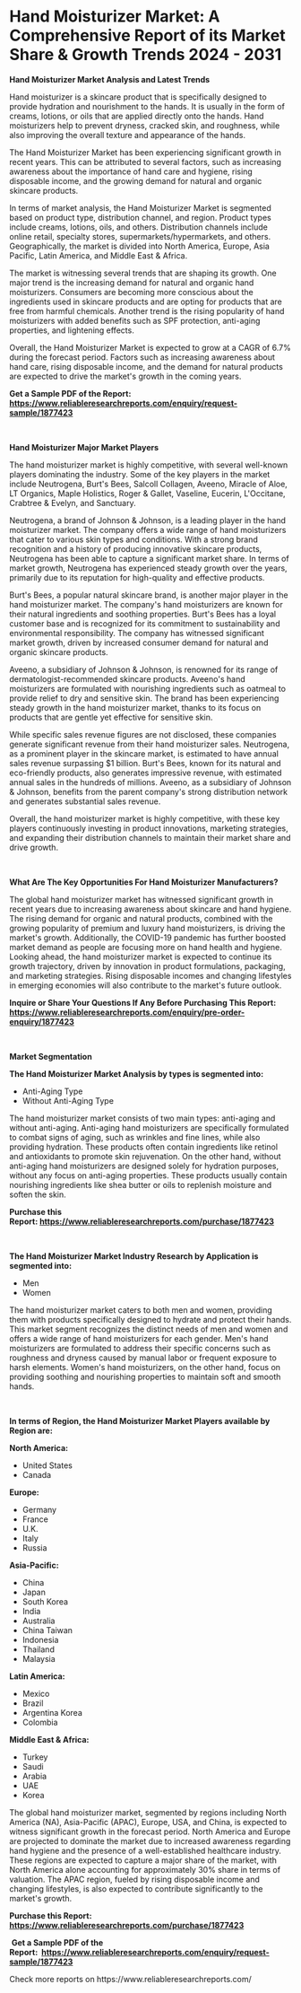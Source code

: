 <p><h1>Hand Moisturizer Market: A Comprehensive Report of its Market Share & Growth Trends 2024 - 2031</h1></p><p><strong>Hand Moisturizer Market Analysis and Latest Trends</strong></p>
<p><p>Hand moisturizer is a skincare product that is specifically designed to provide hydration and nourishment to the hands. It is usually in the form of creams, lotions, or oils that are applied directly onto the hands. Hand moisturizers help to prevent dryness, cracked skin, and roughness, while also improving the overall texture and appearance of the hands.</p><p>The Hand Moisturizer Market has been experiencing significant growth in recent years. This can be attributed to several factors, such as increasing awareness about the importance of hand care and hygiene, rising disposable income, and the growing demand for natural and organic skincare products.</p><p>In terms of market analysis, the Hand Moisturizer Market is segmented based on product type, distribution channel, and region. Product types include creams, lotions, oils, and others. Distribution channels include online retail, specialty stores, supermarkets/hypermarkets, and others. Geographically, the market is divided into North America, Europe, Asia Pacific, Latin America, and Middle East & Africa.</p><p>The market is witnessing several trends that are shaping its growth. One major trend is the increasing demand for natural and organic hand moisturizers. Consumers are becoming more conscious about the ingredients used in skincare products and are opting for products that are free from harmful chemicals. Another trend is the rising popularity of hand moisturizers with added benefits such as SPF protection, anti-aging properties, and lightening effects.</p><p>Overall, the Hand Moisturizer Market is expected to grow at a CAGR of 6.7% during the forecast period. Factors such as increasing awareness about hand care, rising disposable income, and the demand for natural products are expected to drive the market's growth in the coming years.</p></p>
<p><strong>Get a Sample PDF of the Report:&nbsp; <a href="https://www.reliableresearchreports.com/enquiry/request-sample/1877423">https://www.reliableresearchreports.com/enquiry/request-sample/1877423</a></strong></p>
<p>&nbsp;</p>
<p><strong>Hand Moisturizer Major Market Players</strong></p>
<p><p>The hand moisturizer market is highly competitive, with several well-known players dominating the industry. Some of the key players in the market include Neutrogena, Burt's Bees, Salcoll Collagen, Aveeno, Miracle of Aloe, LT Organics, Maple Holistics, Roger & Gallet, Vaseline, Eucerin, L'Occitane, Crabtree & Evelyn, and Sanctuary.</p><p>Neutrogena, a brand of Johnson & Johnson, is a leading player in the hand moisturizer market. The company offers a wide range of hand moisturizers that cater to various skin types and conditions. With a strong brand recognition and a history of producing innovative skincare products, Neutrogena has been able to capture a significant market share. In terms of market growth, Neutrogena has experienced steady growth over the years, primarily due to its reputation for high-quality and effective products.</p><p>Burt's Bees, a popular natural skincare brand, is another major player in the hand moisturizer market. The company's hand moisturizers are known for their natural ingredients and soothing properties. Burt's Bees has a loyal customer base and is recognized for its commitment to sustainability and environmental responsibility. The company has witnessed significant market growth, driven by increased consumer demand for natural and organic skincare products.</p><p>Aveeno, a subsidiary of Johnson & Johnson, is renowned for its range of dermatologist-recommended skincare products. Aveeno's hand moisturizers are formulated with nourishing ingredients such as oatmeal to provide relief to dry and sensitive skin. The brand has been experiencing steady growth in the hand moisturizer market, thanks to its focus on products that are gentle yet effective for sensitive skin.</p><p>While specific sales revenue figures are not disclosed, these companies generate significant revenue from their hand moisturizer sales. Neutrogena, as a prominent player in the skincare market, is estimated to have annual sales revenue surpassing $1 billion. Burt's Bees, known for its natural and eco-friendly products, also generates impressive revenue, with estimated annual sales in the hundreds of millions. Aveeno, as a subsidiary of Johnson & Johnson, benefits from the parent company's strong distribution network and generates substantial sales revenue.</p><p>Overall, the hand moisturizer market is highly competitive, with these key players continuously investing in product innovations, marketing strategies, and expanding their distribution channels to maintain their market share and drive growth.</p></p>
<p>&nbsp;</p>
<p><strong>What Are The Key Opportunities For Hand Moisturizer Manufacturers?</strong></p>
<p><p>The global hand moisturizer market has witnessed significant growth in recent years due to increasing awareness about skincare and hand hygiene. The rising demand for organic and natural products, combined with the growing popularity of premium and luxury hand moisturizers, is driving the market's growth. Additionally, the COVID-19 pandemic has further boosted market demand as people are focusing more on hand health and hygiene. Looking ahead, the hand moisturizer market is expected to continue its growth trajectory, driven by innovation in product formulations, packaging, and marketing strategies. Rising disposable incomes and changing lifestyles in emerging economies will also contribute to the market's future outlook.</p></p>
<p><strong>Inquire or Share Your Questions If Any Before Purchasing This Report: <a href="https://www.reliableresearchreports.com/enquiry/pre-order-enquiry/1877423">https://www.reliableresearchreports.com/enquiry/pre-order-enquiry/1877423</a></strong></p>
<p>&nbsp;</p>
<p><strong>Market Segmentation</strong></p>
<p><strong>The Hand Moisturizer Market Analysis by types is segmented into:</strong></p>
<p><ul><li>Anti-Aging Type</li><li>Without Anti-Aging Type</li></ul></p>
<p><p>The hand moisturizer market consists of two main types: anti-aging and without anti-aging. Anti-aging hand moisturizers are specifically formulated to combat signs of aging, such as wrinkles and fine lines, while also providing hydration. These products often contain ingredients like retinol and antioxidants to promote skin rejuvenation. On the other hand, without anti-aging hand moisturizers are designed solely for hydration purposes, without any focus on anti-aging properties. These products usually contain nourishing ingredients like shea butter or oils to replenish moisture and soften the skin.</p></p>
<p><strong>Purchase this Report:&nbsp;<a href="https://www.reliableresearchreports.com/purchase/1877423">https://www.reliableresearchreports.com/purchase/1877423</a></strong></p>
<p>&nbsp;</p>
<p><strong>The Hand Moisturizer Market Industry Research by Application is segmented into:</strong></p>
<p><ul><li>Men</li><li>Women</li></ul></p>
<p><p>The hand moisturizer market caters to both men and women, providing them with products specifically designed to hydrate and protect their hands. This market segment recognizes the distinct needs of men and women and offers a wide range of hand moisturizers for each gender. Men's hand moisturizers are formulated to address their specific concerns such as roughness and dryness caused by manual labor or frequent exposure to harsh elements. Women's hand moisturizers, on the other hand, focus on providing soothing and nourishing properties to maintain soft and smooth hands.</p></p>
<p>&nbsp;</p>
<p><strong>In terms of Region, the Hand Moisturizer Market Players available by Region are:</strong></p>
<p>
    <p> <strong> North America: </strong>
        <ul>
            <li>United States</li>
            <li>Canada</li>
        </ul>
        </p> 
    <p> <strong> Europe: </strong>
        <ul>
            <li>Germany</li>
            <li>France</li>
            <li>U.K.</li>
            <li>Italy</li>
            <li>Russia</li>
        </ul>
        </p> 
    <p> <strong> Asia-Pacific: </strong>
        <ul>
            <li>China</li>
            <li>Japan</li>
            <li>South Korea</li>
            <li>India</li>
            <li>Australia</li>
            <li>China Taiwan</li>
            <li>Indonesia</li>
            <li>Thailand</li>
            <li>Malaysia</li>
        </ul>
        </p> 
    <p> <strong> Latin America: </strong>
        <ul>
            <li>Mexico</li>
            <li>Brazil</li>
            <li>Argentina Korea</li>
            <li>Colombia</li>
        </ul>
        </p> 
    <p> <strong> Middle East & Africa: </strong>
        <ul>
            <li>Turkey</li>
            <li>Saudi</li>
            <li>Arabia</li>
            <li>UAE</li>
            <li>Korea</li>
        </ul>
    </p>
    </p>
<p><p>The global hand moisturizer market, segmented by regions including North America (NA), Asia-Pacific (APAC), Europe, USA, and China, is expected to witness significant growth in the forecast period. North America and Europe are projected to dominate the market due to increased awareness regarding hand hygiene and the presence of a well-established healthcare industry. These regions are expected to capture a major share of the market, with North America alone accounting for approximately 30% share in terms of valuation. The APAC region, fueled by rising disposable income and changing lifestyles, is also expected to contribute significantly to the market's growth.</p></p>
<p><strong>Purchase this Report: <a href="https://www.reliableresearchreports.com/purchase/1877423">https://www.reliableresearchreports.com/purchase/1877423</a></strong></p>
<p>&nbsp;<strong>Get a Sample PDF of the Report:&nbsp;&nbsp;<a href="https://www.reliableresearchreports.com/enquiry/request-sample/1877423">https://www.reliableresearchreports.com/enquiry/request-sample/1877423</a></strong></p>
<p><strong></strong></p>
<p>Check more reports on https://www.reliableresearchreports.com/</p>